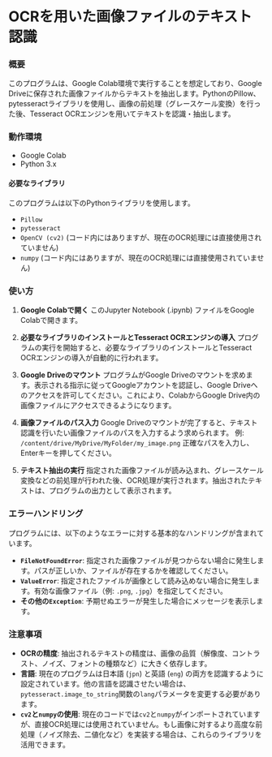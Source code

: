# OCRを用いた画像ファイルのテキスト認識

### 概要

このプログラムは、Google Colab環境で実行することを想定しており、Google Driveに保存された画像ファイルからテキストを抽出します。PythonのPillow、pytesseractライブラリを使用し、画像の前処理（グレースケール変換）を行った後、Tesseract OCRエンジンを用いてテキストを認識・抽出します。

### 動作環境

* Google Colab
* Python 3.x

#### 必要なライブラリ

このプログラムは以下のPythonライブラリを使用します。
* `Pillow`
* `pytesseract`
* `OpenCV (cv2)` (コード内にはありますが、現在のOCR処理には直接使用されていません)
* `numpy` (コード内にはありますが、現在のOCR処理には直接使用されていません)

### 使い方

1.  **Google Colabで開く**
    このJupyter Notebook (.ipynb) ファイルをGoogle Colabで開きます。

2.  **必要なライブラリのインストールとTesseract OCRエンジンの導入**
    プログラムの実行を開始すると、必要なライブラリのインストールとTesseract OCRエンジンの導入が自動的に行われます。

3.  **Google Driveのマウント**
    プログラムがGoogle Driveのマウントを求めます。表示される指示に従ってGoogleアカウントを認証し、Google Driveへのアクセスを許可してください。これにより、ColabからGoogle Drive内の画像ファイルにアクセスできるようになります。

4.  **画像ファイルのパス入力**
    Google Driveのマウントが完了すると、テキスト認識を行いたい画像ファイルのパスを入力するよう求められます。
    例: `/content/drive/MyDrive/MyFolder/my_image.png`
    正確なパスを入力し、Enterキーを押してください。

5.  **テキスト抽出の実行**
    指定された画像ファイルが読み込まれ、グレースケール変換などの前処理が行われた後、OCR処理が実行されます。抽出されたテキストは、プログラムの出力として表示されます。

### エラーハンドリング

プログラムには、以下のようなエラーに対する基本的なハンドリングが含まれています。

* **`FileNotFoundError`**: 指定された画像ファイルが見つからない場合に発生します。パスが正しいか、ファイルが存在するかを確認してください。
* **`ValueError`**: 指定されたファイルが画像として読み込めない場合に発生します。有効な画像ファイル（例: `.png`, `.jpg`）を指定してください。
* **その他の`Exception`**: 予期せぬエラーが発生した場合にメッセージを表示します。

### 注意事項

* **OCRの精度**: 抽出されるテキストの精度は、画像の品質（解像度、コントラスト、ノイズ、フォントの種類など）に大きく依存します。
* **言語**: 現在のプログラムは日本語 (`jpn`) と英語 (`eng`) の両方を認識するように設定されています。他の言語を認識させたい場合は、`pytesseract.image_to_string`関数の`lang`パラメータを変更する必要があります。
* **`cv2`と`numpy`の使用**: 現在のコードでは`cv2`と`numpy`がインポートされていますが、直接OCR処理には使用されていません。もし画像に対するより高度な前処理（ノイズ除去、二値化など）を実装する場合は、これらのライブラリを活用できます。
